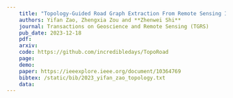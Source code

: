 ```yaml
---
    title: "Topology-Guided Road Graph Extraction From Remote Sensing Images"
    authors: Yifan Zao, Zhengxia Zou and **Zhenwei Shi**
    journal: Transactions on Geoscience and Remote Sensing (TGRS)
    pub_date: 2023-12-18
    pdf: 
    arxiv: 
    code: https://github.com/incredibledays/TopoRoad
    page: 
    demo: 
    paper: https://ieeexplore.ieee.org/document/10364769
    bibtex: /static/bib/2023_yifan_zao_topology.txt
    data:
---
```

    